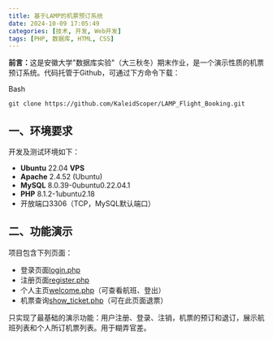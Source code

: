 ```yaml
---
title: 基于LAMP的机票预订系统
date: 2024-10-09 17:05:49
categories: [技术, 开发, Web开发]
tags: [PHP, 数据库, HTML, CSS]
---
```

<b>前言：</b>这是安徽大学"数据库实验"（大三秋冬）期末作业，是一个演示性质的机票预订系统。代码托管于Github，可通过下方命令下载：

Bash

```
git clone https://github.com/KaleidScoper/LAMP_Flight_Booking.git
```

## 一、环境要求

开发及测试环境如下：

* <b>Ubuntu</b> 22.04 <b>VPS</b>
* <b>Apache</b> 2.4.52 (Ubuntu)
* <b>MySQL</b> 8.0.39-0ubuntu0.22.04.1
* <b>PHP</b> 8.1.2-1ubuntu2.18
* 开放端口3306（TCP，MySQL默认端口）

## 二、功能演示

项目包含下列页面：

* 登录页面[login.php](https://github.com/KaleidScoper/LAMP_Flight_Booking/blob/main/src/login.php)
* 注册页面[register.php](https://github.com/KaleidScoper/LAMP_Flight_Booking/blob/main/src/register.php)
* 个人主页[welcome.php](https://github.com/KaleidScoper/LAMP_Flight_Booking/blob/main/src/welcome.php)（可查看航班、登出）
* 机票查询[show_ticket.php](https://github.com/KaleidScoper/LAMP_Flight_Booking/blob/main/src/show_ticket.php)（可在此页面退票）

只实现了最基础的演示功能：用户注册、登录、注销，机票的预订和退订，展示航班列表和个人所订机票列表。用于糊弄官差。
